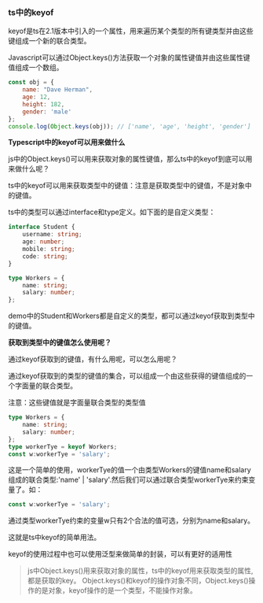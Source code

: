 ### ts中的keyof

keyof是ts在2.1版本中引入的一个属性，用来遍历某个类型的所有键类型并由这些键组成一个新的联合类型。

Javascript可以通过Object.keys()方法获取一个对象的属性键值并由这些属性键值组成一个数组。

```js
const obj = {
    name: "Dave Herman",
    age: 12,
    height: 182,
    gender: 'male'
};
console.log(Object.keys(obj)); // ['name', 'age', 'height', 'gender']
```

**Typescript中的keyof可以用来做什么**

js中的Object.keys()可以用来获取对象的属性键值，那么ts中的keyof到底可以用来做什么呢？

ts中的keyof可以用来获取类型中的键值：注意是获取类型中的键值，不是对象中的键值。

ts中的类型可以通过interface和type定义。如下面的是自定义类型：

```ts
interface Student {
    username: string;
    age: number;
    mobile: string;
    code: string;
}

type Workers = {
    name: string;
    salary: number;
};
```

demo中的Student和Workers都是自定义的类型，都可以通过keyof获取到类型中的键值。

**获取到类型中的键值怎么使用呢？**

通过keyof获取到的键值，有什么用呢，可以怎么用呢？

通过keyof获取到的类型的键值的集合，可以组成一个由这些获得的键值组成的一个字面量的联合类型。

注意：这些键值就是字面量联合类型的类型值

```ts
type Workers = {
    name: string;
    salary: number;
};
type workerTye = keyof Workers;
const w:workerTye = 'salary';
```

这是一个简单的使用，workerTye的值一个由类型Workers的键值name和salary组成的联合类型:'name' | 'salary'.然后我们可以通过联合类型workerTye来约束变量了。如：

```ts
const w:workerTye = 'salary';
```

通过类型workerTye约束的变量w只有2个合法的值可选，分别为name和salary。

这就是ts中keyof的简单用法。

keyof的使用过程中也可以使用泛型来做简单的封装，可以有更好的适用性

> js中Object.keys()用来获取对象的属性，ts中的keyof用来获取类型的属性,都是获取的key。
> Object.keys()和keyof的操作对象不同，Object.keys()操作的是对象，keyof操作的是一个类型，不能操作对象。